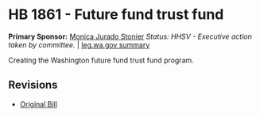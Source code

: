 # HB 1861 - Future fund trust fund
**Primary Sponsor:** [Monica Jurado Stonier](/person/leg/monica.stonier.md)
*Status: HHSV - Executive action taken by committee.* | [leg.wa.gov summary](https://app.leg.wa.gov/billsummary?BillNumber=1861&Year=2021)

Creating the Washington future fund trust fund program.

## Revisions
* [Original Bill](1/)